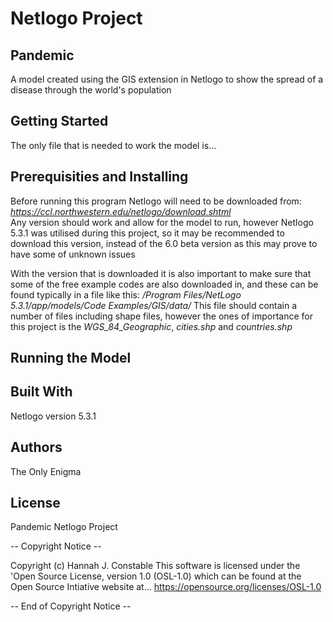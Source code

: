 # Netlogo Project 
## Pandemic

A model created using the GIS extension in Netlogo to show the spread of a disease through the world's population

## Getting Started

The only file that is needed to work the model is...


## Prerequisities and Installing

Before running this program Netlogo will need to be downloaded from: 
_https://ccl.northwestern.edu/netlogo/download.shtml_  
Any version should work and allow for the model to run, however Netlogo 5.3.1 was utilised
during this project, so it may be recommended to download this version, instead of the 6.0
beta version as this may prove to have some of unknown issues

With the version that is downloaded it is also important to make sure that some of the free
example codes are also downloaded in, and these can be found typically in a file like this:
_/Program Files/NetLogo 5.3.1/app/models/Code Examples/GIS/data/_
This file should contain a number of files including shape files, however the ones of 
importance for this project is the *WGS_84_Geographic*, *cities.shp* and *countries.shp*

## Running the Model


## Built With

Netlogo version 5.3.1

## Authors

The Only Enigma

## License

 Pandemic Netlogo Project
 
 -- Copyright Notice --


 Copyright (c) Hannah J. Constable
 This software is licensed under the 'Open Source License, version 1.0 (OSL-1.0)
 which can be found at the Open Source Intiative website at...
https://opensource.org/licenses/OSL-1.0


-- End of Copyright Notice --

